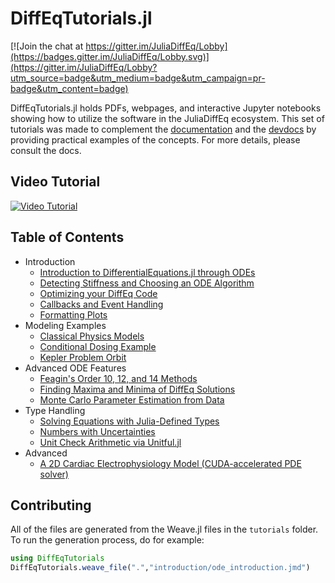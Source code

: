 # DiffEqTutorials.jl

[![Join the chat at https://gitter.im/JuliaDiffEq/Lobby](https://badges.gitter.im/JuliaDiffEq/Lobby.svg)](https://gitter.im/JuliaDiffEq/Lobby?utm_source=badge&utm_medium=badge&utm_campaign=pr-badge&utm_content=badge)

DiffEqTutorials.jl holds PDFs, webpages, and interactive Jupyter notebooks
showing how to utilize the software in the JuliaDiffEq ecosystem. This set of
tutorials was made to complement the
[documentation](http://docs.juliadiffeq.org/latest/) and the
[devdocs](http://devdocs.juliadiffeq.org/latest/)
by providing practical examples of the concepts. For more details, please
consult the docs.

## Video Tutorial

[![Video Tutorial](https://user-images.githubusercontent.com/1814174/36342812-bdfd0606-13b8-11e8-9eff-ff219de909e5.PNG)](https://youtu.be/KPEqYtEd-zY)

## Table of Contents

- Introduction
  - [Introduction to DifferentialEquations.jl through ODEs](https://htmlpreview.github.io/?https://github.com/JuliaDiffEq/DiffEqTutorials.jl/blob/master/html/ode_introduction.html)
  - [Detecting Stiffness and Choosing an ODE Algorithm](https://htmlpreview.github.io/?https://github.com/JuliaDiffEq/DiffEqTutorials.jl/blob/master/html/choosing_algs.html)
  - [Optimizing your DiffEq Code](https://htmlpreview.github.io/?https://github.com/JuliaDiffEq/DiffEqTutorials.jl/blob/master/html/optimizing_diffeq_code.html)
  - [Callbacks and Event Handling](https://htmlpreview.github.io/?https://github.com/JuliaDiffEq/DiffEqTutorials.jl/blob/master/html/callbacks_and_events.html)
  - [Formatting Plots](https://htmlpreview.github.io/?https://github.com/JuliaDiffEq/DiffEqTutorials.jl/blob/master/html/formatting_plots.html)
- Modeling Examples
  - [Classical Physics Models](https://htmlpreview.github.io/?https://github.com/JuliaDiffEq/DiffEqTutorials.jl/blob/master/html/classical_physics.html)
  - [Conditional Dosing Example](https://htmlpreview.github.io/?https://github.com/JuliaDiffEq/DiffEqTutorials.jl/blob/master/html/conditional_dosing.html)
  - [Kepler Problem Orbit](https://htmlpreview.github.io/?https://github.com/JuliaDiffEq/DiffEqTutorials.jl/blob/master/html/kepler_problem.html)
- Advanced ODE Features
  - [Feagin's Order 10, 12, and 14 Methods](https://htmlpreview.github.io/?https://github.com/JuliaDiffEq/DiffEqTutorials.jl/blob/master/html/feagin.html)
  - [Finding Maxima and Minima of DiffEq Solutions](https://htmlpreview.github.io/?https://github.com/JuliaDiffEq/DiffEqTutorials.jl/blob/master/html/ode_minmax.html)
  - [Monte Carlo Parameter Estimation from Data](https://htmlpreview.github.io/?https://github.com/JuliaDiffEq/DiffEqTutorials.jl/blob/master/html/monte_carlo_parameter_estim.html)
- Type Handling
  - [Solving Equations with Julia-Defined Types](https://htmlpreview.github.io/?https://github.com/JuliaDiffEq/DiffEqTutorials.jl/blob/master/html/number_types.html)
  - [Numbers with Uncertainties](https://htmlpreview.github.io/?https://github.com/JuliaDiffEq/DiffEqTutorials.jl/blob/master/html/uncertainties.html)
  - [Unit Check Arithmetic via Unitful.jl](https://htmlpreview.github.io/?https://github.com/JuliaDiffEq/DiffEqTutorials.jl/blob/master/html/unitful.html)
- Advanced
  - [A 2D Cardiac Electrophysiology Model (CUDA-accelerated PDE solver)](https://htmlpreview.github.io/?https://github.com/JuliaDiffEq/DiffEqTutorials.jl/blob/master/html/beeler_reuter.html)

## Contributing

All of the files are generated from the Weave.jl files in the `tutorials` folder. To run the generation process, do for example:

```julia
using DiffEqTutorials
DiffEqTutorials.weave_file(".","introduction/ode_introduction.jmd")
```
